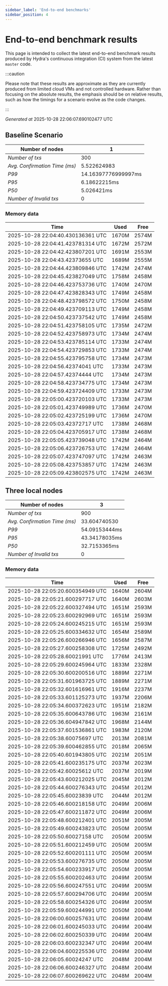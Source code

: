 ```yaml
--- 
sidebar_label: 'End-to-end benchmarks' 
sidebar_position: 4 
--- 
```


# End-to-end benchmark results 

This page is intended to collect the latest end-to-end benchmark  results produced by Hydra's continuous integration (CI) system from  the latest `master` code.

:::caution

Please note that these results are approximate  as they are currently produced from limited cloud VMs and not controlled hardware.  Rather than focusing on the absolute results,   the emphasis should be on relative results,  such as how the timings for a scenario evolve as the code changes.

:::

_Generated at_  2025-10-28 22:06:07.690102477 UTC


## Baseline Scenario



| Number of nodes |  1 | 
| -- | -- |
| _Number of txs_ | 300 |
| _Avg. Confirmation Time (ms)_ | 5.522624983 |
| _P99_ | 14.16397776999997ms |
| _P95_ | 6.18622215ms |
| _P50_ | 5.026421ms |
| _Number of Invalid txs_ | 0 |
      

### Memory data 

 | Time | Used | Free | 
|------------------------------------|------|------|
 | 2025-10-28 22:04:40.430136361 UTC | 1670M | 2574M | 
 | 2025-10-28 22:04:41.423781314 UTC | 1672M | 2572M | 
 | 2025-10-28 22:04:42.423807201 UTC | 1691M | 2553M | 
 | 2025-10-28 22:04:43.42373655 UTC | 1689M | 2555M | 
 | 2025-10-28 22:04:44.423809846 UTC | 1742M | 2474M | 
 | 2025-10-28 22:04:45.423827049 UTC | 1758M | 2458M | 
 | 2025-10-28 22:04:46.423753736 UTC | 1740M | 2470M | 
 | 2025-10-28 22:04:47.423828343 UTC | 1749M | 2458M | 
 | 2025-10-28 22:04:48.423798572 UTC | 1750M | 2458M | 
 | 2025-10-28 22:04:49.423709113 UTC | 1749M | 2458M | 
 | 2025-10-28 22:04:50.423737542 UTC | 1749M | 2458M | 
 | 2025-10-28 22:04:51.423758105 UTC | 1735M | 2472M | 
 | 2025-10-28 22:04:52.423758973 UTC | 1734M | 2474M | 
 | 2025-10-28 22:04:53.423785114 UTC | 1733M | 2474M | 
 | 2025-10-28 22:04:54.423729853 UTC | 1733M | 2474M | 
 | 2025-10-28 22:04:55.423795758 UTC | 1734M | 2473M | 
 | 2025-10-28 22:04:56.42374041 UTC | 1733M | 2473M | 
 | 2025-10-28 22:04:57.42374444 UTC | 1734M | 2473M | 
 | 2025-10-28 22:04:58.423734775 UTC | 1734M | 2473M | 
 | 2025-10-28 22:04:59.423724409 UTC | 1733M | 2473M | 
 | 2025-10-28 22:05:00.423720103 UTC | 1733M | 2473M | 
 | 2025-10-28 22:05:01.423749989 UTC | 1736M | 2470M | 
 | 2025-10-28 22:05:02.423725199 UTC | 1736M | 2470M | 
 | 2025-10-28 22:05:03.42372717 UTC | 1738M | 2468M | 
 | 2025-10-28 22:05:04.423705917 UTC | 1738M | 2468M | 
 | 2025-10-28 22:05:05.423739048 UTC | 1742M | 2464M | 
 | 2025-10-28 22:05:06.423726753 UTC | 1742M | 2464M | 
 | 2025-10-28 22:05:07.423747097 UTC | 1742M | 2463M | 
 | 2025-10-28 22:05:08.423753857 UTC | 1742M | 2463M | 
 | 2025-10-28 22:05:09.423802575 UTC | 1742M | 2463M | 


## Three local nodes



| Number of nodes |  3 | 
| -- | -- |
| _Number of txs_ | 900 |
| _Avg. Confirmation Time (ms)_ | 33.604740530 |
| _P99_ | 54.09153444ms |
| _P95_ | 43.34178035ms |
| _P50_ | 32.7153365ms |
| _Number of Invalid txs_ | 0 |
      

### Memory data 

 | Time | Used | Free | 
|------------------------------------|------|------|
 | 2025-10-28 22:05:20.600354949 UTC | 1640M | 2604M | 
 | 2025-10-28 22:05:21.600297717 UTC | 1640M | 2603M | 
 | 2025-10-28 22:05:22.600327494 UTC | 1651M | 2593M | 
 | 2025-10-28 22:05:23.600292969 UTC | 1651M | 2593M | 
 | 2025-10-28 22:05:24.600245215 UTC | 1651M | 2593M | 
 | 2025-10-28 22:05:25.600334632 UTC | 1654M | 2589M | 
 | 2025-10-28 22:05:26.600266946 UTC | 1656M | 2587M | 
 | 2025-10-28 22:05:27.600258308 UTC | 1725M | 2492M | 
 | 2025-10-28 22:05:28.60021991 UTC | 1776M | 2413M | 
 | 2025-10-28 22:05:29.600245964 UTC | 1833M | 2328M | 
 | 2025-10-28 22:05:30.600200516 UTC | 1889M | 2271M | 
 | 2025-10-28 22:05:31.601963725 UTC | 1889M | 2271M | 
 | 2025-10-28 22:05:32.601616961 UTC | 1916M | 2237M | 
 | 2025-10-28 22:05:33.601125273 UTC | 1937M | 2206M | 
 | 2025-10-28 22:05:34.600372623 UTC | 1951M | 2182M | 
 | 2025-10-28 22:05:35.600643786 UTC | 1963M | 2161M | 
 | 2025-10-28 22:05:36.604947842 UTC | 1968M | 2144M | 
 | 2025-10-28 22:05:37.601536861 UTC | 1983M | 2120M | 
 | 2025-10-28 22:05:38.60075697 UTC | 2013M | 2081M | 
 | 2025-10-28 22:05:39.600462855 UTC | 2018M | 2065M | 
 | 2025-10-28 22:05:40.601943805 UTC | 2021M | 2051M | 
 | 2025-10-28 22:05:41.600235175 UTC | 2037M | 2023M | 
 | 2025-10-28 22:05:42.60025612 UTC | 2037M | 2019M | 
 | 2025-10-28 22:05:43.600212025 UTC | 2045M | 2012M | 
 | 2025-10-28 22:05:44.600276343 UTC | 2045M | 2012M | 
 | 2025-10-28 22:05:45.60023839 UTC | 2044M | 2012M | 
 | 2025-10-28 22:05:46.600218158 UTC | 2049M | 2006M | 
 | 2025-10-28 22:05:47.600211872 UTC | 2049M | 2006M | 
 | 2025-10-28 22:05:48.600212401 UTC | 2051M | 2005M | 
 | 2025-10-28 22:05:49.600243823 UTC | 2050M | 2005M | 
 | 2025-10-28 22:05:50.60027158 UTC | 2050M | 2005M | 
 | 2025-10-28 22:05:51.600212459 UTC | 2050M | 2005M | 
 | 2025-10-28 22:05:52.600201111 UTC | 2050M | 2005M | 
 | 2025-10-28 22:05:53.600276735 UTC | 2050M | 2005M | 
 | 2025-10-28 22:05:54.600233917 UTC | 2050M | 2005M | 
 | 2025-10-28 22:05:55.600202463 UTC | 2049M | 2005M | 
 | 2025-10-28 22:05:56.600247551 UTC | 2049M | 2005M | 
 | 2025-10-28 22:05:57.600294706 UTC | 2049M | 2005M | 
 | 2025-10-28 22:05:58.600254326 UTC | 2049M | 2005M | 
 | 2025-10-28 22:05:59.600244991 UTC | 2050M | 2004M | 
 | 2025-10-28 22:06:00.600257631 UTC | 2049M | 2004M | 
 | 2025-10-28 22:06:01.600245033 UTC | 2049M | 2004M | 
 | 2025-10-28 22:06:02.600250339 UTC | 2049M | 2004M | 
 | 2025-10-28 22:06:03.600232347 UTC | 2049M | 2004M | 
 | 2025-10-28 22:06:04.600225536 UTC | 2049M | 2004M | 
 | 2025-10-28 22:06:05.60024247 UTC | 2048M | 2004M | 
 | 2025-10-28 22:06:06.600246327 UTC | 2048M | 2004M | 
 | 2025-10-28 22:06:07.600269622 UTC | 2048M | 2004M | 

